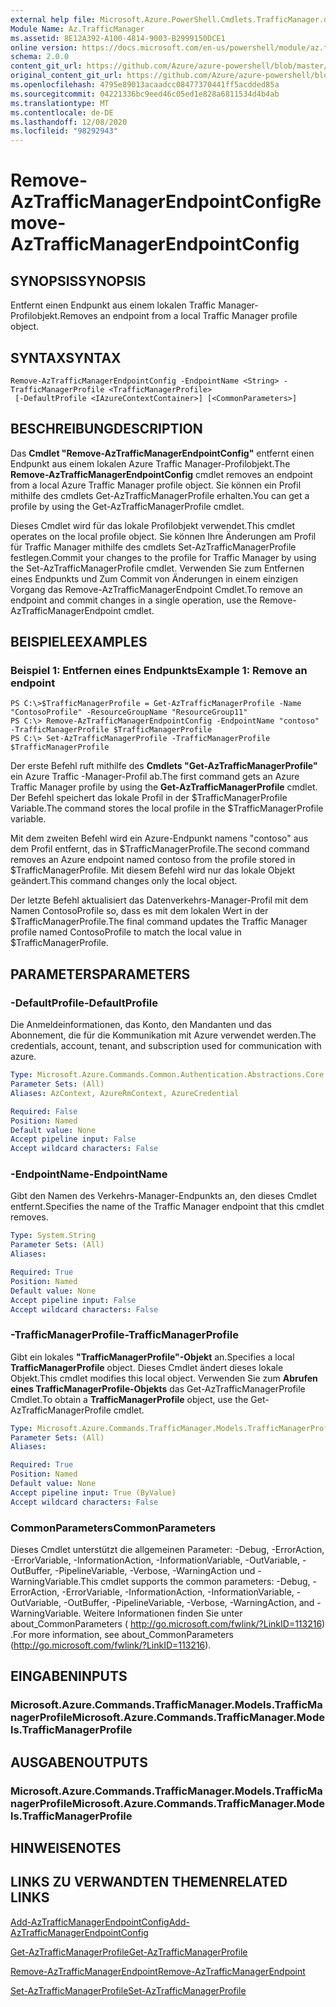 ```yaml
---
external help file: Microsoft.Azure.PowerShell.Cmdlets.TrafficManager.dll-Help.xml
Module Name: Az.TrafficManager
ms.assetid: 8E12A392-A100-4814-9003-B2999150DCE1
online version: https://docs.microsoft.com/en-us/powershell/module/az.trafficmanager/remove-aztrafficmanagerendpointconfig
schema: 2.0.0
content_git_url: https://github.com/Azure/azure-powershell/blob/master/src/TrafficManager/TrafficManager/help/Remove-AzTrafficManagerEndpointConfig.md
original_content_git_url: https://github.com/Azure/azure-powershell/blob/master/src/TrafficManager/TrafficManager/help/Remove-AzTrafficManagerEndpointConfig.md
ms.openlocfilehash: 4795e89013acaadcc08477370441ff5acdded85a
ms.sourcegitcommit: 04221336bc9eed46c05ed1e828a6811534d4b4ab
ms.translationtype: MT
ms.contentlocale: de-DE
ms.lasthandoff: 12/08/2020
ms.locfileid: "98292943"
---
```

# <span data-ttu-id="f0601-101">Remove-AzTrafficManagerEndpointConfig</span><span class="sxs-lookup"><span data-stu-id="f0601-101">Remove-AzTrafficManagerEndpointConfig</span></span>

## <span data-ttu-id="f0601-102">SYNOPSIS</span><span class="sxs-lookup"><span data-stu-id="f0601-102">SYNOPSIS</span></span>
<span data-ttu-id="f0601-103">Entfernt einen Endpunkt aus einem lokalen Traffic Manager-Profilobjekt.</span><span class="sxs-lookup"><span data-stu-id="f0601-103">Removes an endpoint from a local Traffic Manager profile object.</span></span>

## <span data-ttu-id="f0601-104">SYNTAX</span><span class="sxs-lookup"><span data-stu-id="f0601-104">SYNTAX</span></span>

```
Remove-AzTrafficManagerEndpointConfig -EndpointName <String> -TrafficManagerProfile <TrafficManagerProfile>
 [-DefaultProfile <IAzureContextContainer>] [<CommonParameters>]
```

## <span data-ttu-id="f0601-105">BESCHREIBUNG</span><span class="sxs-lookup"><span data-stu-id="f0601-105">DESCRIPTION</span></span>
<span data-ttu-id="f0601-106">Das **Cmdlet "Remove-AzTrafficManagerEndpointConfig"** entfernt einen Endpunkt aus einem lokalen Azure Traffic Manager-Profilobjekt.</span><span class="sxs-lookup"><span data-stu-id="f0601-106">The **Remove-AzTrafficManagerEndpointConfig** cmdlet removes an endpoint from a local Azure Traffic Manager profile object.</span></span>
<span data-ttu-id="f0601-107">Sie können ein Profil mithilfe des cmdlets Get-AzTrafficManagerProfile erhalten.</span><span class="sxs-lookup"><span data-stu-id="f0601-107">You can get a profile by using the Get-AzTrafficManagerProfile cmdlet.</span></span>

<span data-ttu-id="f0601-108">Dieses Cmdlet wird für das lokale Profilobjekt verwendet.</span><span class="sxs-lookup"><span data-stu-id="f0601-108">This cmdlet operates on the local profile object.</span></span>
<span data-ttu-id="f0601-109">Sie können Ihre Änderungen am Profil für Traffic Manager mithilfe des cmdlets Set-AzTrafficManagerProfile festlegen.</span><span class="sxs-lookup"><span data-stu-id="f0601-109">Commit your changes to the profile for Traffic Manager by using the Set-AzTrafficManagerProfile cmdlet.</span></span>
<span data-ttu-id="f0601-110">Verwenden Sie zum Entfernen eines Endpunkts und Zum Commit von Änderungen in einem einzigen Vorgang das Remove-AzTrafficManagerEndpoint Cmdlet.</span><span class="sxs-lookup"><span data-stu-id="f0601-110">To remove an endpoint and commit changes in a single operation, use the Remove-AzTrafficManagerEndpoint cmdlet.</span></span>

## <span data-ttu-id="f0601-111">BEISPIELE</span><span class="sxs-lookup"><span data-stu-id="f0601-111">EXAMPLES</span></span>

### <span data-ttu-id="f0601-112">Beispiel 1: Entfernen eines Endpunkts</span><span class="sxs-lookup"><span data-stu-id="f0601-112">Example 1: Remove an endpoint</span></span>
```
PS C:\>$TrafficManagerProfile = Get-AzTrafficManagerProfile -Name "ContosoProfile" -ResourceGroupName "ResourceGroup11"
PS C:\> Remove-AzTrafficManagerEndpointConfig -EndpointName "contoso" -TrafficManagerProfile $TrafficManagerProfile 
PS C:\> Set-AzTrafficManagerProfile -TrafficManagerProfile $TrafficManagerProfile
```

<span data-ttu-id="f0601-113">Der erste Befehl ruft mithilfe des **Cmdlets "Get-AzTrafficManagerProfile"** ein Azure Traffic -Manager-Profil ab.</span><span class="sxs-lookup"><span data-stu-id="f0601-113">The first command gets an Azure Traffic Manager profile by using the **Get-AzTrafficManagerProfile** cmdlet.</span></span>
<span data-ttu-id="f0601-114">Der Befehl speichert das lokale Profil in der $TrafficManagerProfile Variable.</span><span class="sxs-lookup"><span data-stu-id="f0601-114">The command stores the local profile in the $TrafficManagerProfile variable.</span></span>

<span data-ttu-id="f0601-115">Mit dem zweiten Befehl wird ein Azure-Endpunkt namens "contoso" aus dem Profil entfernt, das in $TrafficManagerProfile.</span><span class="sxs-lookup"><span data-stu-id="f0601-115">The second command removes an Azure endpoint named contoso from the profile stored in $TrafficManagerProfile.</span></span>
<span data-ttu-id="f0601-116">Mit diesem Befehl wird nur das lokale Objekt geändert.</span><span class="sxs-lookup"><span data-stu-id="f0601-116">This command changes only the local object.</span></span>

<span data-ttu-id="f0601-117">Der letzte Befehl aktualisiert das Datenverkehrs-Manager-Profil mit dem Namen ContosoProfile so, dass es mit dem lokalen Wert in der $TrafficManagerProfile.</span><span class="sxs-lookup"><span data-stu-id="f0601-117">The final command updates the Traffic Manager profile named ContosoProfile to match the local value in $TrafficManagerProfile.</span></span>

## <span data-ttu-id="f0601-118">PARAMETERS</span><span class="sxs-lookup"><span data-stu-id="f0601-118">PARAMETERS</span></span>

### <span data-ttu-id="f0601-119">-DefaultProfile</span><span class="sxs-lookup"><span data-stu-id="f0601-119">-DefaultProfile</span></span>
<span data-ttu-id="f0601-120">Die Anmeldeinformationen, das Konto, den Mandanten und das Abonnement, die für die Kommunikation mit Azure verwendet werden.</span><span class="sxs-lookup"><span data-stu-id="f0601-120">The credentials, account, tenant, and subscription used for communication with azure.</span></span>

```yaml
Type: Microsoft.Azure.Commands.Common.Authentication.Abstractions.Core.IAzureContextContainer
Parameter Sets: (All)
Aliases: AzContext, AzureRmContext, AzureCredential

Required: False
Position: Named
Default value: None
Accept pipeline input: False
Accept wildcard characters: False
```

### <span data-ttu-id="f0601-121">-EndpointName</span><span class="sxs-lookup"><span data-stu-id="f0601-121">-EndpointName</span></span>
<span data-ttu-id="f0601-122">Gibt den Namen des Verkehrs-Manager-Endpunkts an, den dieses Cmdlet entfernt.</span><span class="sxs-lookup"><span data-stu-id="f0601-122">Specifies the name of the Traffic Manager endpoint that this cmdlet removes.</span></span>

```yaml
Type: System.String
Parameter Sets: (All)
Aliases:

Required: True
Position: Named
Default value: None
Accept pipeline input: False
Accept wildcard characters: False
```

### <span data-ttu-id="f0601-123">-TrafficManagerProfile</span><span class="sxs-lookup"><span data-stu-id="f0601-123">-TrafficManagerProfile</span></span>
<span data-ttu-id="f0601-124">Gibt ein lokales **"TrafficManagerProfile"-Objekt** an.</span><span class="sxs-lookup"><span data-stu-id="f0601-124">Specifies a local **TrafficManagerProfile** object.</span></span>
<span data-ttu-id="f0601-125">Dieses Cmdlet ändert dieses lokale Objekt.</span><span class="sxs-lookup"><span data-stu-id="f0601-125">This cmdlet modifies this local object.</span></span>
<span data-ttu-id="f0601-126">Verwenden Sie zum **Abrufen eines TrafficManagerProfile-Objekts** das Get-AzTrafficManagerProfile Cmdlet.</span><span class="sxs-lookup"><span data-stu-id="f0601-126">To obtain a **TrafficManagerProfile** object, use the Get-AzTrafficManagerProfile cmdlet.</span></span>

```yaml
Type: Microsoft.Azure.Commands.TrafficManager.Models.TrafficManagerProfile
Parameter Sets: (All)
Aliases:

Required: True
Position: Named
Default value: None
Accept pipeline input: True (ByValue)
Accept wildcard characters: False
```

### <span data-ttu-id="f0601-127">CommonParameters</span><span class="sxs-lookup"><span data-stu-id="f0601-127">CommonParameters</span></span>
<span data-ttu-id="f0601-128">Dieses Cmdlet unterstützt die allgemeinen Parameter: -Debug, -ErrorAction, -ErrorVariable, -InformationAction, -InformationVariable, -OutVariable, -OutBuffer, -PipelineVariable, -Verbose, -WarningAction und -WarningVariable.</span><span class="sxs-lookup"><span data-stu-id="f0601-128">This cmdlet supports the common parameters: -Debug, -ErrorAction, -ErrorVariable, -InformationAction, -InformationVariable, -OutVariable, -OutBuffer, -PipelineVariable, -Verbose, -WarningAction, and -WarningVariable.</span></span> <span data-ttu-id="f0601-129">Weitere Informationen finden Sie unter about_CommonParameters ( http://go.microsoft.com/fwlink/?LinkID=113216) .</span><span class="sxs-lookup"><span data-stu-id="f0601-129">For more information, see about_CommonParameters (http://go.microsoft.com/fwlink/?LinkID=113216).</span></span>

## <span data-ttu-id="f0601-130">EINGABEN</span><span class="sxs-lookup"><span data-stu-id="f0601-130">INPUTS</span></span>

### <span data-ttu-id="f0601-131">Microsoft.Azure.Commands.TrafficManager.Models.TrafficManagerProfile</span><span class="sxs-lookup"><span data-stu-id="f0601-131">Microsoft.Azure.Commands.TrafficManager.Models.TrafficManagerProfile</span></span>

## <span data-ttu-id="f0601-132">AUSGABEN</span><span class="sxs-lookup"><span data-stu-id="f0601-132">OUTPUTS</span></span>

### <span data-ttu-id="f0601-133">Microsoft.Azure.Commands.TrafficManager.Models.TrafficManagerProfile</span><span class="sxs-lookup"><span data-stu-id="f0601-133">Microsoft.Azure.Commands.TrafficManager.Models.TrafficManagerProfile</span></span>

## <span data-ttu-id="f0601-134">HINWEISE</span><span class="sxs-lookup"><span data-stu-id="f0601-134">NOTES</span></span>

## <span data-ttu-id="f0601-135">LINKS ZU VERWANDTEN THEMEN</span><span class="sxs-lookup"><span data-stu-id="f0601-135">RELATED LINKS</span></span>

[<span data-ttu-id="f0601-136">Add-AzTrafficManagerEndpointConfig</span><span class="sxs-lookup"><span data-stu-id="f0601-136">Add-AzTrafficManagerEndpointConfig</span></span>](./Add-AzTrafficManagerEndpointConfig.md)

[<span data-ttu-id="f0601-137">Get-AzTrafficManagerProfile</span><span class="sxs-lookup"><span data-stu-id="f0601-137">Get-AzTrafficManagerProfile</span></span>](./Get-AzTrafficManagerProfile.md)

[<span data-ttu-id="f0601-138">Remove-AzTrafficManagerEndpoint</span><span class="sxs-lookup"><span data-stu-id="f0601-138">Remove-AzTrafficManagerEndpoint</span></span>](./Remove-AzTrafficManagerEndpoint.md)

[<span data-ttu-id="f0601-139">Set-AzTrafficManagerProfile</span><span class="sxs-lookup"><span data-stu-id="f0601-139">Set-AzTrafficManagerProfile</span></span>](./Set-AzTrafficManagerProfile.md)


